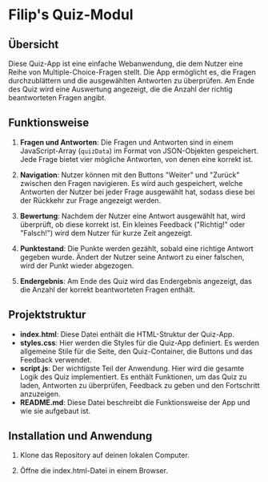 # Filip's Quiz-Modul

## Übersicht

Diese Quiz-App ist eine einfache Webanwendung, die dem Nutzer eine Reihe von Multiple-Choice-Fragen stellt. Die App ermöglicht es, die Fragen durchzublättern und die ausgewählten Antworten zu überprüfen. Am Ende des Quiz wird eine Auswertung angezeigt, die die Anzahl der richtig beantworteten Fragen angibt.

## Funktionsweise

1. **Fragen und Antworten**: Die Fragen und Antworten sind in einem JavaScript-Array (`quizData`) im Format von JSON-Objekten gespeichert. Jede Frage bietet vier mögliche Antworten, von denen eine korrekt ist.
   
2. **Navigation**: Nutzer können mit den Buttons "Weiter" und "Zurück" zwischen den Fragen navigieren. Es wird auch gespeichert, welche Antworten der Nutzer bei jeder Frage ausgewählt hat, sodass diese bei der Rückkehr zur Frage angezeigt werden.

3. **Bewertung**: Nachdem der Nutzer eine Antwort ausgewählt hat, wird überprüft, ob diese korrekt ist. Ein kleines Feedback ("Richtig!" oder "Falsch!") wird dem Nutzer für kurze Zeit angezeigt.

4. **Punktestand**: Die Punkte werden gezählt, sobald eine richtige Antwort gegeben wurde. Ändert der Nutzer seine Antwort zu einer falschen, wird der Punkt wieder abgezogen.

5. **Endergebnis**: Am Ende des Quiz wird das Endergebnis angezeigt, das die Anzahl der korrekt beantworteten Fragen enthält.

## Projektstruktur

- **index.html**: Diese Datei enthält die HTML-Struktur der Quiz-App.
- **styles.css**: Hier werden die Styles für die Quiz-App definiert. Es werden allgemeine Stile für die Seite, den Quiz-Container, die Buttons und das Feedback verwendet.
- **script.js**: Der wichtigste Teil der Anwendung. Hier wird die gesamte Logik des Quiz implementiert. Es enthält Funktionen, um das Quiz zu laden, Antworten zu überprüfen, Feedback zu geben und den Fortschritt anzuzeigen.
- **README.md**: Diese Datei beschreibt die Funktionsweise der App und wie sie aufgebaut ist.

## Installation und Anwendung

1. Klone das Repository auf deinen lokalen Computer.

2. Öffne die index.html-Datei in einem Browser.